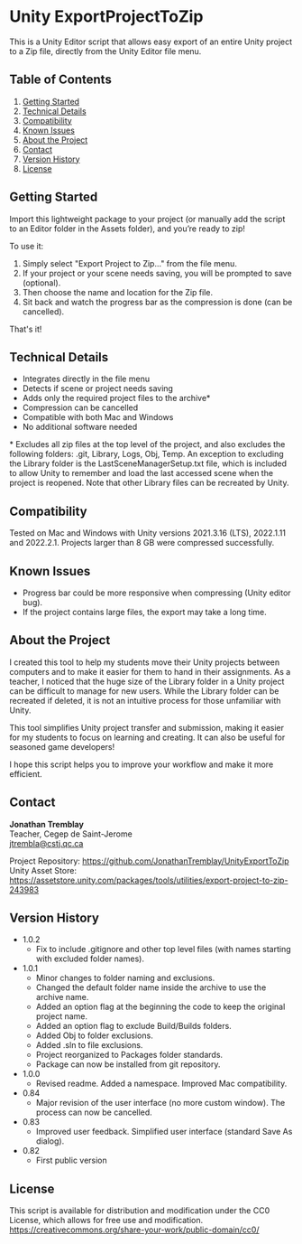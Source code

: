 # Unity ExportProjectToZip

This is a Unity Editor script that allows easy export of an entire Unity project to a Zip file, directly from the Unity Editor file menu.

## Table of Contents

1. [Getting Started](#getting-started)
2. [Technical Details](#technical-details)
3. [Compatibility](#compatibility)
4. [Known Issues](#known-issues)
5. [About the Project](#about-the-project)
6. [Contact](#contact)
7. [Version History](#version-history)
7. [License](#license)

## Getting Started

Import this lightweight package to your project (or manually add the script to an Editor folder in the Assets folder), and you’re ready to zip!

To use it:
1. Simply select "Export Project to Zip..." from the file menu. 
2. If your project or your scene needs saving, you will be prompted to save (optional).
3. Then choose the name and location for the Zip file. 
4. Sit back and watch the progress bar as the compression is done (can be cancelled).

That's it!

## Technical Details

* Integrates directly in the file menu
* Detects if scene or project needs saving
* Adds only the required project files to the archive\*
* Compression can be cancelled
* Compatible with both Mac and Windows
* No additional software needed

\* Excludes all zip files at the top level of the project, and also excludes the following folders: .git, Library, Logs, Obj, Temp. An exception to excluding the Library folder is the LastSceneManagerSetup.txt file, which is included to allow Unity to remember and load the last accessed scene when the project is reopened. Note that other Library files can be recreated by Unity.

## Compatibility

Tested on Mac and Windows with Unity versions 2021.3.16 (LTS), 2022.1.11 and 2022.2.1.
Projects larger than 8 GB were compressed successfully.

## Known Issues

* Progress bar could be more responsive when compressing (Unity editor bug).
* If the project contains large files, the export may take a long time.

## About the Project

I created this tool to help my students move their Unity projects between computers and to make it easier for them to hand in their assignments. As a teacher, I noticed that the huge size of the Library folder in a Unity project can be difficult to manage for new users. While the Library folder can be recreated if deleted, it is not an intuitive process for those unfamiliar with Unity. 

This tool simplifies Unity project transfer and submission, making it easier for my students to focus on learning and creating. It can also be useful for seasoned game developers!

I hope this script helps you to improve your workflow and make it more efficient.

## Contact

**Jonathan Tremblay**  
Teacher, Cegep de Saint-Jerome  
jtrembla@cstj.qc.ca

Project Repository: https://github.com/JonathanTremblay/UnityExportToZip
Unity Asset Store: https://assetstore.unity.com/packages/tools/utilities/export-project-to-zip-243983

## Version History

* 1.0.2
    * Fix to include .gitignore and other top level files (with names starting with excluded folder names).
* 1.0.1
    * Minor changes to folder naming and exclusions.
    * Changed the default folder name inside the archive to use the archive name.
	* Added an option flag at the beginning the code to keep the original project name. 
	* Added an option flag to exclude Build/Builds folders. 
	* Added Obj to folder exclusions.
	* Added .sln to file exclusions.
	* Project reorganized to Packages folder standards.
	* Package can now be installed from git repository.
* 1.0.0
    * Revised readme. Added a namespace. Improved Mac compatibility.
* 0.84
    * Major revision of the user interface (no more custom window). The process can now be cancelled.
* 0.83
    * Improved user feedback. Simplified user interface (standard Save As dialog).
* 0.82
    * First public version

## License

This script is available for distribution and modification under the CC0 License, which allows for free use and modification. https://creativecommons.org/share-your-work/public-domain/cc0/